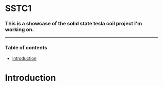 # SSTC1
### This is a showcase of the solid state tesla coil project I'm working on.

___

### Table of contents

* [Introduction](#introduction)





# Introduction
